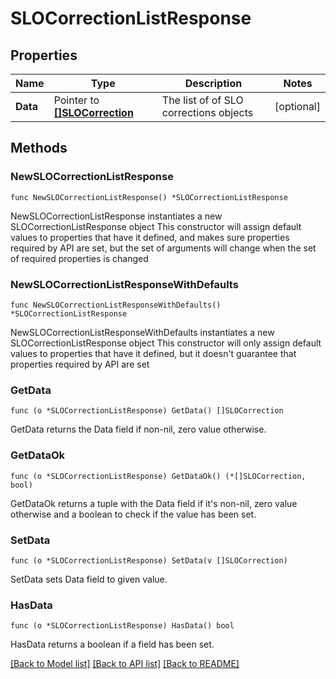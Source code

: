 # SLOCorrectionListResponse

## Properties

Name | Type | Description | Notes
------------ | ------------- | ------------- | -------------
**Data** | Pointer to [**[]SLOCorrection**](SLOCorrection.md) | The list of of SLO corrections objects | [optional] 

## Methods

### NewSLOCorrectionListResponse

`func NewSLOCorrectionListResponse() *SLOCorrectionListResponse`

NewSLOCorrectionListResponse instantiates a new SLOCorrectionListResponse object
This constructor will assign default values to properties that have it defined,
and makes sure properties required by API are set, but the set of arguments
will change when the set of required properties is changed

### NewSLOCorrectionListResponseWithDefaults

`func NewSLOCorrectionListResponseWithDefaults() *SLOCorrectionListResponse`

NewSLOCorrectionListResponseWithDefaults instantiates a new SLOCorrectionListResponse object
This constructor will only assign default values to properties that have it defined,
but it doesn't guarantee that properties required by API are set

### GetData

`func (o *SLOCorrectionListResponse) GetData() []SLOCorrection`

GetData returns the Data field if non-nil, zero value otherwise.

### GetDataOk

`func (o *SLOCorrectionListResponse) GetDataOk() (*[]SLOCorrection, bool)`

GetDataOk returns a tuple with the Data field if it's non-nil, zero value otherwise
and a boolean to check if the value has been set.

### SetData

`func (o *SLOCorrectionListResponse) SetData(v []SLOCorrection)`

SetData sets Data field to given value.

### HasData

`func (o *SLOCorrectionListResponse) HasData() bool`

HasData returns a boolean if a field has been set.


[[Back to Model list]](../README.md#documentation-for-models) [[Back to API list]](../README.md#documentation-for-api-endpoints) [[Back to README]](../README.md)


